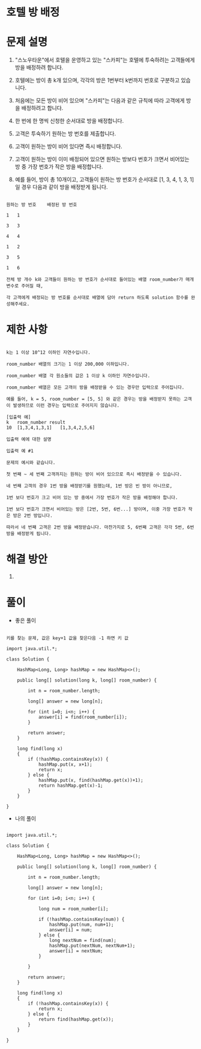 # 호텔 방 배정

# 문제 설명

1. "스노우타운"에서 호텔을 운영하고 있는 "스카피"는 호텔에 투숙하려는 고객들에게 방을 배정하려 합니다.

2. 호텔에는 방이 총 k개 있으며, 각각의 방은 1번부터 k번까지 번호로 구분하고 있습니다.

3. 처음에는 모든 방이 비어 있으며 "스카피"는 다음과 같은 규칙에 따라 고객에게 방을 배정하려고 합니다.

4. 한 번에 한 명씩 신청한 순서대로 방을 배정합니다.

5. 고객은 투숙하기 원하는 방 번호를 제출합니다.

6. 고객이 원하는 방이 비어 있다면 즉시 배정합니다.

7. 고객이 원하는 방이 이미 배정되어 있으면 원하는 방보다 번호가 크면서 비어있는 방 중 가장 번호가 작은 방을 배정합니다.

8. 예를 들어, 방이 총 10개이고, 고객들이 원하는 방 번호가 순서대로 [1, 3, 4, 1, 3, 1] 일 경우 다음과 같이 방을 배정받게 됩니다.

```

원하는 방 번호	배정된 방 번호

1	1

3	3

4	4

1	2

3	5

1	6

전체 방 개수 k와 고객들이 원하는 방 번호가 순서대로 들어있는 배열 room_number가 매개변수로 주어질 때,

각 고객에게 배정되는 방 번호를 순서대로 배열에 담아 return 하도록 solution 함수를 완성해주세요.

```

# 제한 사항

```

k는 1 이상 10^12 이하인 자연수입니다.

room_number 배열의 크기는 1 이상 200,000 이하입니다.

room_number 배열 각 원소들의 값은 1 이상 k 이하인 자연수입니다.

room_number 배열은 모든 고객이 방을 배정받을 수 있는 경우만 입력으로 주어집니다.

예를 들어, k = 5, room_number = [5, 5] 와 같은 경우는 방을 배정받지 못하는 고객이 발생하므로 이런 경우는 입력으로 주어지지 않습니다.

[입출력 예]
k	room_number	result
10	[1,3,4,1,3,1]	[1,3,4,2,5,6]

입출력 예에 대한 설명

입출력 예 #1

문제의 예시와 같습니다.

첫 번째 ~ 세 번째 고객까지는 원하는 방이 비어 있으므로 즉시 배정받을 수 있습니다.

네 번째 고객의 경우 1번 방을 배정받기를 원했는데, 1번 방은 빈 방이 아니므로,

1번 보다 번호가 크고 비어 있는 방 중에서 가장 번호가 작은 방을 배정해야 합니다.

1번 보다 번호가 크면서 비어있는 방은 [2번, 5번, 6번...] 방이며, 이중 가장 번호가 작은 방은 2번 방입니다.

따라서 네 번째 고객은 2번 방을 배정받습니다. 마찬가지로 5, 6번째 고객은 각각 5번, 6번 방을 배정받게 됩니다.

```

# 해결 방안

1. 

# 풀이

- 좋은 풀이

```

키를 찾는 문제, 값은 key+1 값을 찾은다음 -1 하면 키 값

import java.util.*;

class Solution {
    
    HashMap<Long, Long> hashMap = new HashMap<>();
    
    public long[] solution(long k, long[] room_number) {
        
        int n = room_number.length;
        
        long[] answer = new long[n];
        
        for (int i=0; i<n; i++) {
            answer[i] = find(room_number[i]);
        }
        
        return answer;
    }
    
    long find(long x)
    {
        if (!hashMap.containsKey(x)) {
            hashMap.put(x, x+1);
            return x;
        } else {
            hashMap.put(x, find(hashMap.get(x))+1);
            return hashMap.get(x)-1;
        }
    }
    
}

```

- 나의 풀이

```

import java.util.*;

class Solution {
    
    HashMap<Long, Long> hashMap = new HashMap<>();
    
    public long[] solution(long k, long[] room_number) {
        
        int n = room_number.length;
        
        long[] answer = new long[n];
        
        for (int i=0; i<n; i++) {
            
            long num = room_number[i];
            
            if (!hashMap.containsKey(num)) {
                hashMap.put(num, num+1);
                answer[i] = num;
            } else {
                long nextNum = find(num);
                hashMap.put(nextNum, nextNum+1);
                answer[i] = nextNum;
            }
            
        }
        
        return answer;
    }
    
    long find(long x)
    {
        if (!hashMap.containsKey(x)) {
            return x;
        } else {
            return find(hashMap.get(x));
        }
    }
    
}

```